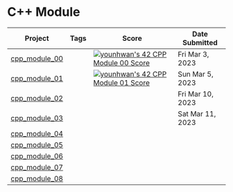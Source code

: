# C++ Module

| Project                          | Tags                        | Score | Date Submitted   |
| -------------------------------- | --------------------------- | ----- | ---------------- |
| [cpp_module_00](./cpp_module_00) |  | [![younhwan's 42 CPP Module 00 Score](https://badge42.vercel.app/api/v2/cl8h1sspf00640gjzpe8t5f1y/project/3003522)](https://github.com/JaeSeoKim/badge42) | Fri Mar 3, 2023 |
| [cpp_module_01](./cpp_module_01) |  | [![younhwan's 42 CPP Module 01 Score](https://badge42.vercel.app/api/v2/cl8h1sspf00640gjzpe8t5f1y/project/3013876)](https://github.com/JaeSeoKim/badge42) | Sun Mar 5, 2023 |
| [cpp_module_02](./cpp_module_02) |  |  | Fri Mar 10, 2023 |
| [cpp_module_03](./cpp_module_03) |  |  | Sat Mar 11, 2023 |
| [cpp_module_04](./cpp_module_04) |                             |       |                  |
| [cpp_module_05](./cpp_module_05) |                             |       |                  |
| [cpp_module_06](./cpp_module_06) |                             |       |                  |
| [cpp_module_07](./cpp_module_07) |                             |       |                  |
| [cpp_module_08](./cpp_module_08) |                             |       |                  |